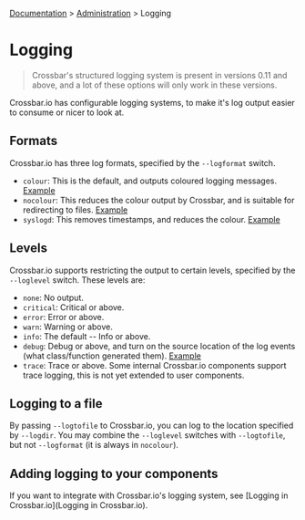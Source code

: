 [Documentation](.) > [Administration](Administration) > Logging

# Logging

> Crossbar's structured logging system is present in versions 0.11 and above, and a lot of these options will only work in these versions.

Crossbar.io has configurable logging systems, to make it's log output easier to consume or nicer to look at.

## Formats

Crossbar.io has three log formats, specified by the ``--logformat`` switch.

* ``colour``: This is the default, and outputs coloured logging messages. [Example](https://asciinema.org/a/73tuxhtzl8yokk0pqstomyu1j)
* ``nocolour``: This reduces the colour output by Crossbar, and is suitable for redirecting to files. [Example](https://asciinema.org/a/eqx5dt291xuwjap2b3g6g8gql)
* ``syslogd``: This removes timestamps, and reduces the colour. [Example](https://asciinema.org/a/9ropoyi6k9hpr7l5sbesqutox)


## Levels

Crossbar.io supports restricting the output to certain levels, specified by the ``--loglevel`` switch.
These levels are:

* ``none``: No output.
* ``critical``: Critical or above.
* ``error``: Error or above.
* ``warn``: Warning or above.
* ``info``: The default -- Info or above.
* ``debug``: Debug or above, and turn on the source location of the log events (what class/function generated them). [Example](https://asciinema.org/a/bdt8linu408ihiq0fkqazx930)
* ``trace``: Trace or above. Some internal Crossbar.io components support trace logging, this is not yet extended to user components.


## Logging to a file

By passing ``--logtofile`` to Crossbar.io, you can log to the location specified by ``--logdir``.
You may combine the ``--loglevel`` switches with ``--logtofile``, but not ``--logformat`` (it is always in ``nocolour``).


## Adding logging to your components

If you want to integrate with Crossbar.io's logging system, see [Logging in Crossbar.io](Logging in Crossbar.io).
